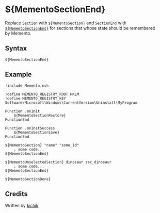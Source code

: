 # ${MementoSectionEnd}

Replace [`Section`][1] with `${MementoSection}` and [`SectionEnd`][2] with [`${MementoSectionEnd}`][3]
for sections that whose state should be remembered by Memento.

## Syntax

    ${MementoSectionEnd}

## Example

    !include Memento.nsh

    !define MEMENTO_REGISTRY_ROOT HKLM
    !define MEMENTO_REGISTRY_KEY Software\Microsoft\Windows\CurrentVersion\Uninstall\MyProgram

    Function .onInit
        ${MementoSectionRestore}
    FunctionEnd

    Function .onInstSuccess
        ${MementoSectionSave}
    FunctionEnd

    ${MementoSection} "name" "some_id"
        ; some code...
    ${MementoSectionEnd}

    ${MementoUnselectedSection} dinosaur sec_dinosaur
        ; some code...
    ${MementoSectionEnd}

    ${MementoSectionDone}

## Credits

Written by [kichik][4]

[1]: ../../Reference/Commands/Section.md
[2]: ../../Reference/Commands/SectionEnd.md
[3]: MementoSectionEnd.md
[4]: http://nsis.sourceforge.net/User:Kichik
